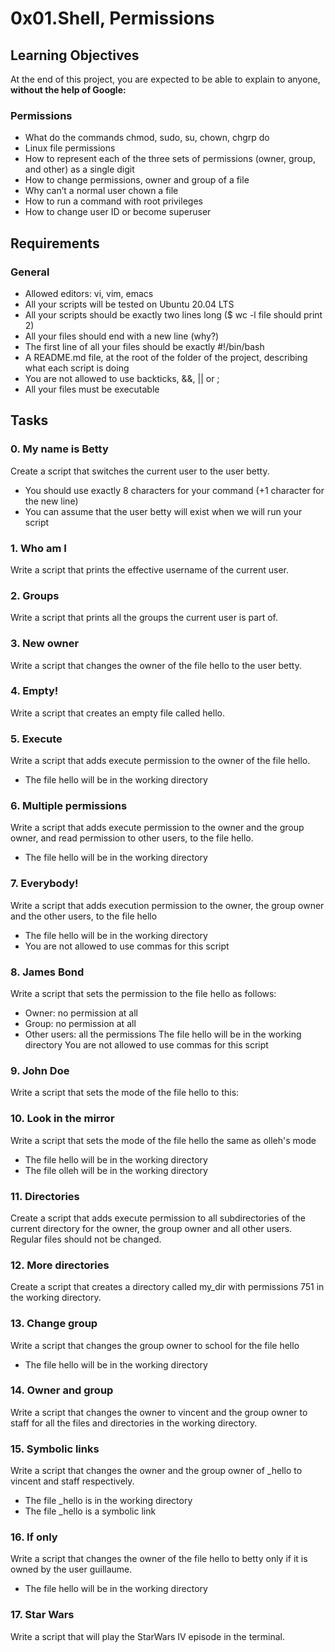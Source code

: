 # 0x01.Shell, Permissions
## Learning Objectives
At the end of this project, you are expected to be able to explain to anyone, **without the help of Google:**
### Permissions
- What do the commands chmod, sudo, su, chown, chgrp do
- Linux file permissions
- How to represent each of the three sets of permissions (owner, group, and other) as a single digit
- How to change permissions, owner and group of a file
- Why can’t a normal user chown a file
- How to run a command with root privileges
- How to change user ID or become superuser
## Requirements
### General
- Allowed editors: vi, vim, emacs
- All your scripts will be tested on Ubuntu 20.04 LTS
- All your scripts should be exactly two lines long ($ wc -l file should print 2)
- All your files should end with a new line (why?)
- The first line of all your files should be exactly #!/bin/bash
- A README.md file, at the root of the folder of the project, describing what each script is doing
- You are not allowed to use backticks, &&, || or ;
- All your files must be executable
## Tasks
### 0. My name is Betty
Create a script that switches the current user to the user betty.

- You should use exactly 8 characters for your command (+1 character for the new line)
- You can assume that the user betty will exist when we will run your script
### 1. Who am I
Write a script that prints the effective username of the current user.
### 2. Groups
Write a script that prints all the groups the current user is part of.
### 3. New owner
Write a script that changes the owner of the file hello to the user betty.
### 4. Empty!
Write a script that creates an empty file called hello.
### 5. Execute
Write a script that adds execute permission to the owner of the file hello.
- The file hello will be in the working directory
### 6. Multiple permissions
Write a script that adds execute permission to the owner and the group owner, and read permission to other users, to the file hello.
- The file hello will be in the working directory
### 7. Everybody!
Write a script that adds execution permission to the owner, the group owner and the other users, to the file hello
- The file hello will be in the working directory
- You are not allowed to use commas for this script
### 8. James Bond
Write a script that sets the permission to the file hello as follows:
- Owner: no permission at all
- Group: no permission at all
- Other users: all the permissions
The file hello will be in the working directory You are not allowed to use commas for this script
### 9. John Doe
Write a script that sets the mode of the file hello to this:
### 10. Look in the mirror
Write a script that sets the mode of the file hello the same as olleh's mode
- The file hello will be in the working directory
- The file olleh will be in the working directory
### 11. Directories
Create a script that adds execute permission to all subdirectories of the current directory for the owner, the group owner and all other users. Regular files should not be changed.
### 12. More directories
Create a script that creates a directory called my_dir with permissions 751 in the working directory.
### 13. Change group
Write a script that changes the group owner to school for the file hello
- The file hello will be in the working directory
### 14. Owner and group
Write a script that changes the owner to vincent and the group owner to staff for all the files and directories in the working directory.
### 15. Symbolic links
Write a script that changes the owner and the group owner of _hello to vincent and staff respectively.
- The file _hello is in the working directory
- The file _hello is a symbolic link
### 16. If only
Write a script that changes the owner of the file hello to betty only if it is owned by the user guillaume.
- The file hello will be in the working directory
### 17. Star Wars
Write a script that will play the StarWars IV episode in the terminal.
